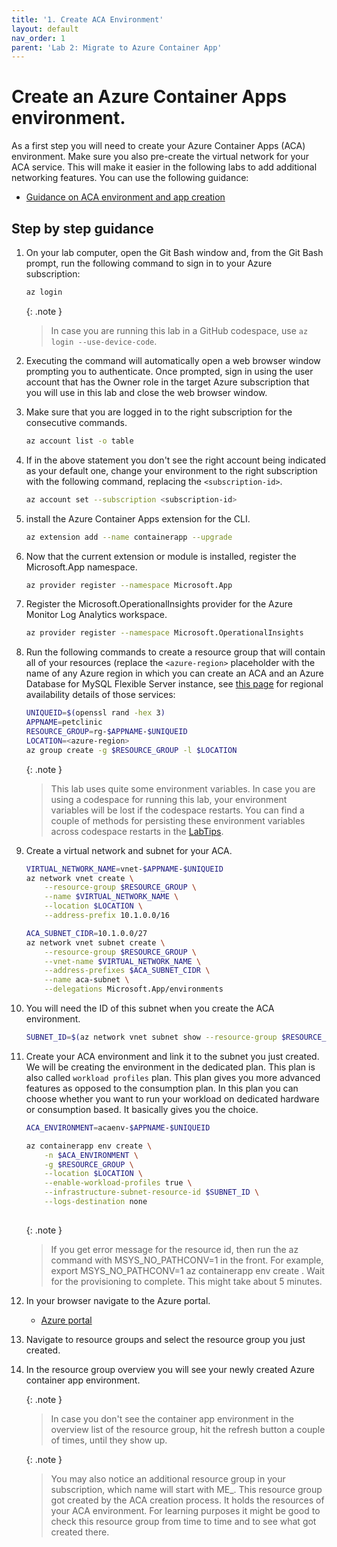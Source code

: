 ```yaml
---
title: '1. Create ACA Environment'
layout: default
nav_order: 1
parent: 'Lab 2: Migrate to Azure Container App'
---
```


# Create an Azure Container Apps environment.

As a first step you will need to create your Azure Container Apps (ACA) environment. Make sure you also pre-create the virtual network for your ACA service. This will make it easier in the following labs to add additional networking features. You can use the following guidance:

- [Guidance on ACA environment and app creation](https://learn.microsoft.com/azure/container-apps/tutorial-deploy-first-app-cli?tabs=bash)

## Step by step guidance

1. On your lab computer, open the Git Bash window and, from the Git Bash prompt, run the following command to sign in to your Azure subscription:

   ```bash
   az login
   ```

   {: .note }
   > In case you are running this lab in a GitHub codespace, use `az login --use-device-code`.

1. Executing the command will automatically open a web browser window prompting you to authenticate. Once prompted, sign in using the user account that has the Owner role in the target Azure subscription that you will use in this lab and close the web browser window.

1. Make sure that you are logged in to the right subscription for the consecutive commands.

   ```bash
   az account list -o table
   ```

1. If in the above statement you don't see the right account being indicated as your default one, change your environment to the right subscription with the following command, replacing the `<subscription-id>`.

   ```bash
   az account set --subscription <subscription-id>
   ```

1. install the Azure Container Apps extension for the CLI.

   ```bash
   az extension add --name containerapp --upgrade
   ```
1. Now that the current extension or module is installed, register the Microsoft.App namespace.

   ```bash
   az provider register --namespace Microsoft.App
   ```

1. Register the Microsoft.OperationalInsights provider for the Azure Monitor Log Analytics workspace.

   ```bash
   az provider register --namespace Microsoft.OperationalInsights
   ```

1. Run the following commands to create a resource group that will contain all of your resources (replace the `<azure-region>` placeholder with the name of any Azure region in which you can create an ACA and an Azure Database for MySQL Flexible Server instance, see [this page](https://azure.microsoft.com/explore/global-infrastructure/products-by-region/?products=container-apps) for regional availability details of those services:

   ```bash
   UNIQUEID=$(openssl rand -hex 3)
   APPNAME=petclinic
   RESOURCE_GROUP=rg-$APPNAME-$UNIQUEID
   LOCATION=<azure-region>
   az group create -g $RESOURCE_GROUP -l $LOCATION
   ```

   {: .note }
   > This lab uses quite some environment variables. In case you are using a codespace for running this lab, your environment variables will be lost if the codespace restarts. You can find a couple of methods for persisting these environment variables across codespace restarts in the [LabTips](../../LabTips.md).


1. Create a virtual network and subnet for your ACA.

   ```bash
   VIRTUAL_NETWORK_NAME=vnet-$APPNAME-$UNIQUEID
   az network vnet create \
       --resource-group $RESOURCE_GROUP \
       --name $VIRTUAL_NETWORK_NAME \
       --location $LOCATION \
       --address-prefix 10.1.0.0/16
   
   ACA_SUBNET_CIDR=10.1.0.0/27
   az network vnet subnet create \
       --resource-group $RESOURCE_GROUP \
       --vnet-name $VIRTUAL_NETWORK_NAME \
       --address-prefixes $ACA_SUBNET_CIDR \
       --name aca-subnet \
       --delegations Microsoft.App/environments
   ```

1. You will need the ID of this subnet when you create the ACA environment.

   ```bash
   SUBNET_ID=$(az network vnet subnet show --resource-group $RESOURCE_GROUP --vnet-name $VIRTUAL_NETWORK_NAME --name aca-subnet --query id -o tsv)
   ```

1. Create your ACA environment and link it to the subnet you just created. We will be creating the environment in the dedicated plan. This plan is also called `workload profiles` plan. This plan gives you more advanced features as opposed to the consumption plan. In this plan you can choose whether you want to run your workload on dedicated hardware or consumption based. It basically gives you the choice. 

   ```bash
   ACA_ENVIRONMENT=acaenv-$APPNAME-$UNIQUEID
   
   az containerapp env create \
       -n $ACA_ENVIRONMENT \
       -g $RESOURCE_GROUP \
       --location $LOCATION \
       --enable-workload-profiles true \
       --infrastructure-subnet-resource-id $SUBNET_ID \
       --logs-destination none 
       
   ```

   {: .note }
   >  If you get error message for the resource id, then run the az command with MSYS_NO_PATHCONV=1 in the front. For example, export MSYS_NO_PATHCONV=1   az containerapp env create .
   >  Wait for the provisioning to complete. This might take about 5 minutes.

1. In your browser navigate to the Azure portal.

   - [Azure portal](http://portal.azure.com)

1. Navigate to resource groups and select the resource group you just created.

1. In the resource group overview you will see your newly created Azure container app environment.

   {: .note }
   > In case you don't see the container app environment in the overview list of the resource group, hit the refresh button a couple of times, until they show up.
   
   {: .note }
   > You may also notice an additional resource group in your subscription, which name will start with ME_. This resource group got created by the ACA creation process. It holds the    resources of your ACA environment. For learning purposes it might be good to check this resource group from time to time and to see what got created there.
